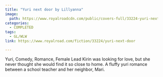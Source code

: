 ```yaml
---
title: "Yuri next door by Lillyanna"
image:
  path: https://www.royalroadcdn.com/public/covers-full/33224-yuri-next-door.jpg
categories:
  - COMPLETED
tags:
  - GL/WLW
link: https://www.royalroad.com/fiction/33224/yuri-next-door

---
```

Yuri, Comedy, Romance, Female Lead Kirin was looking for love, but she never thought she would find it so close to home. A fluffy yuri romance between a school teacher and her neighbor, Mari.

